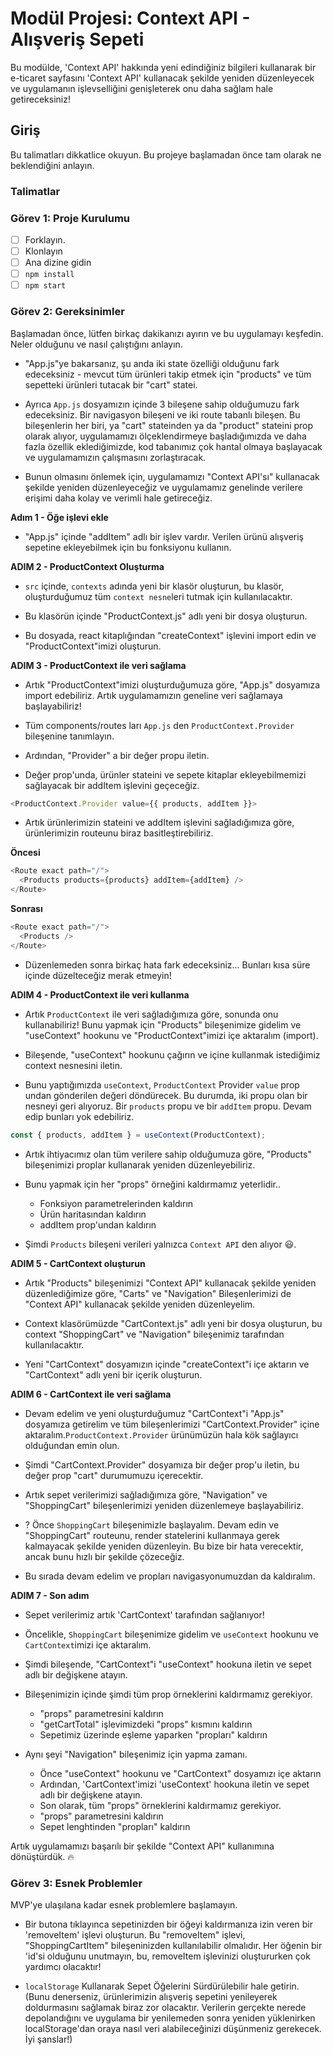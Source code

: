# Modül Projesi: Context API - Alışveriş Sepeti

Bu modülde, 'Context API' hakkında yeni edindiğiniz bilgileri kullanarak bir e-ticaret sayfasını 'Context API' kullanacak şekilde yeniden düzenleyecek ve uygulamanın işlevselliğini genişleterek onu daha sağlam hale getireceksiniz!

## Giriş

Bu talimatları dikkatlice okuyun. Bu projeye başlamadan önce tam olarak ne beklendiğini anlayın.

### Talimatlar

### Görev 1: Proje Kurulumu

- [ ] Forklayın.
- [ ] Klonlayın
- [ ] Ana dizine gidin
- [ ] `npm install`
- [ ] `npm start`

### Görev 2: Gereksinimler

Başlamadan önce, lütfen birkaç dakikanızı ayırın ve bu uygulamayı keşfedin. Neler olduğunu ve nasıl çalıştığını anlayın.

- "App.js"ye bakarsanız, şu anda iki state özelliği olduğunu fark edeceksiniz - mevcut tüm ürünleri takip etmek için "products" ve tüm sepetteki ürünleri tutacak bir "cart" statei.

- Ayrıca `App.js` dosyamızın içinde 3 bileşene sahip olduğumuzu fark edeceksiniz. Bir navigasyon bileşeni ve iki route tabanlı bileşen. Bu bileşenlerin her biri, ya "cart" stateinden ya da "product" stateini prop olarak alıyor, uygulamamızı ölçeklendirmeye başladığımızda ve daha fazla özellik eklediğimizde, kod tabanımız çok hantal olmaya başlayacak ve uygulamamızın çalışmasını zorlaştıracak.

- Bunun olmasını önlemek için, uygulamamızı "Context API'sı" kullanacak şekilde yeniden düzenleyeceğiz ve uygulamamız genelinde verilere erişimi daha kolay ve verimli hale getireceğiz.

**Adım 1 - Öğe işlevi ekle**

- "App.js" içinde "addItem" adlı bir işlev vardır. Verilen ürünü alışveriş sepetine ekleyebilmek için bu fonksiyonu kullanın.

**ADIM 2 - ProductContext Oluşturma**

- `src` içinde, `contexts` adında yeni bir klasör oluşturun, bu klasör, oluşturduğumuz tüm `context nesne`leri tutmak için kullanılacaktır.

- Bu klasörün içinde "ProductContext.js" adlı yeni bir dosya oluşturun.

- Bu dosyada, react kitaplığından "createContext" işlevini import edin ve "ProductContext"imizi oluşturun.

**ADIM 3 - ProductContext ile veri sağlama**

- Artık "ProductContext"imizi oluşturduğumuza göre, "App.js" dosyamıza import edebiliriz. Artık uygulamamızın geneline veri sağlamaya başlayabiliriz!

- Tüm components/routes ları `App.js` den `ProductContext.Provider` bileşenine tanımlayın.

- Ardından, "Provider" a bir değer propu iletin.

- Değer prop'unda, ürünler stateini ve sepete kitaplar ekleyebilmemizi sağlayacak bir addItem işlevini geçeceğiz.

```js
<ProductContext.Provider value={{ products, addItem }}>
```

- Artık ürünlerimizin stateini ve addItem işlevini sağladığımıza göre, ürünlerimizin routeunu biraz basitleştirebiliriz.

**Öncesi**

```js
<Route exact path="/">
  <Products products={products} addItem={addItem} />
</Route>
```

**Sonrası**

```js
<Route exact path="/">
  <Products />
</Route>
```

- Düzenlemeden sonra birkaç hata fark edeceksiniz... Bunları kısa süre içinde düzelteceğiz merak etmeyin!

**ADIM 4 - ProductContext ile veri kullanma**

- Artık `ProductContext` ile veri sağladığımıza göre, sonunda onu kullanabiliriz! Bunu yapmak için "Products" bileşenimize gidelim ve "useContext" hookunu ve "ProductContext"imizi içe aktaralım (import).

- Bileşende, "useContext" hookunu çağırın ve içine kullanmak istediğimiz context nesnesini iletin.

- Bunu yaptığımızda `useContext`, `ProductContext` Provider `value` prop undan gönderilen değeri döndürecek. Bu durumda, iki propu olan bir nesneyi geri alıyoruz. Bir `products` propu ve bir `addItem` propu. Devam edip bunları yok edebiliriz.

```js
const { products, addItem } = useContext(ProductContext);
```

- Artık ihtiyacımız olan tüm verilere sahip olduğumuza göre, "Products" bileşenimizi proplar kullanarak yeniden düzenleyebiliriz.

- Bunu yapmak için her "props" örneğini kaldırmamız yeterlidir..

  - Fonksiyon parametrelerinden kaldırın
  - Ürün haritasından kaldırın
  - addItem prop'undan kaldırın

- Şimdi `Products` bileşeni verileri yalnızca `Context API` den alıyor 😃.

**ADIM 5 - CartContext oluşturun**

- Artık "Products" bileşenimizi "Context API" kullanacak şekilde yeniden düzenlediğimize göre, "Carts" ve "Navigation" Bileşenlerimizi de "Context API" kullanacak şekilde yeniden düzenleyelim.

- Context klasörümüzde "CartContext.js" adlı yeni bir dosya oluşturun, bu context "ShoppingCart" ve "Navigation" bileşenimiz tarafından kullanılacaktır.

- Yeni "CartContext" dosyamızın içinde "createContext"i içe aktarın ve "CartContext" adlı yeni bir içerik oluşturun.

**ADIM 6 - CartContext ile veri sağlama**

- Devam edelim ve yeni oluşturduğumuz "CartContext"i "App.js" dosyamıza getirelim ve tüm bileşenlerimizi "CartContext.Provider" içine aktaralım.`ProductContext.Provider` ürünümüzün hala kök sağlayıcı olduğundan emin olun.

- Şimdi "CartContext.Provider" dosyamıza bir değer prop'u iletin, bu değer prop "cart" durumumuzu içerecektir.

- Artık sepet verilerimizi sağladığımıza göre, "Navigation" ve "ShoppingCart" bileşenlerimizi yeniden düzenlemeye başlayabiliriz.

- ? Önce `ShoppingCart` bileşenimizle başlayalım. Devam edin ve "ShoppingCart" routeunu, render statelerini kullanmaya gerek kalmayacak şekilde yeniden düzenleyin. Bu bize bir hata verecektir, ancak bunu hızlı bir şekilde çözeceğiz.

- Bu sırada devam edelim ve propları navigasyonumuzdan da kaldıralım.

**ADIM 7 - Son adım**

- Sepet verilerimiz artık 'CartContext' tarafından sağlanıyor!

- Öncelikle, `ShoppingCart` bileşenimize gidelim ve `useContext` hookunu ve `CartContext`imizi içe aktaralım.

- Şimdi bileşende, "CartContext"i "useContext" hookuna iletin ve sepet adlı bir değişkene atayın.

- Bileşenimizin içinde şimdi tüm prop örneklerini kaldırmamız gerekiyor.

  - "props" parametresini kaldırın
  - "getCartTotal" işlevimizdeki "props" kısmını kaldırın
  - Sepetimiz üzerinde eşleme yaparken "propları" kaldırın

- Aynı şeyi "Navigation" bileşenimiz için yapma zamanı.
  - Önce "useContext" hookunu ve "CartContext" dosyamızı içe aktarın
  - Ardından, 'CartContext'imizi 'useContext' hookuna iletin ve sepet adlı bir değişkene atayın.
  - Son olarak, tüm "props" örneklerini kaldırmamız gerekiyor.
  - "props" parametresini kaldırın
  - Sepet lenghtinden "propları" kaldırın

Artık uygulamamızı başarılı bir şekilde "Context API" kullanımına dönüştürdük. 🔥

### Görev 3: Esnek Problemler

MVP'ye ulaşılana kadar esnek problemlere başlamayın.

- Bir butona tıklayınca sepetinizden bir öğeyi kaldırmanıza izin veren bir 'removeItem' işlevi oluşturun. Bu "removeItem" işlevi, "ShoppingCartItem" bileşeninizden kullanılabilir olmalıdır.
  Her öğenin bir 'id'si olduğunu unutmayın, bu, removeItem işlevinizi oluştururken çok yardımcı olacaktır!

- `localStorage` Kullanarak Sepet Öğelerini Sürdürülebilir hale getirin. (Bunu denerseniz, ürünlerimizin alışveriş sepetini yenileyerek doldurmasını sağlamak biraz zor olacaktır. Verilerin gerçekte nerede depolandığını ve uygulama bir yenilemeden sonra yeniden yüklenirken localStorage'dan oraya nasıl veri alabileceğinizi düşünmeniz gerekecek. İyi şanslar!)
